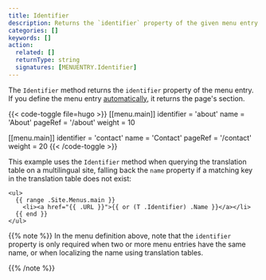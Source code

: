 ```yaml
---
title: Identifier
description: Returns the `identifier` property of the given menu entry. 
categories: []
keywords: []
action:
  related: []
  returnType: string
  signatures: [MENUENTRY.Identifier]
---
```


The `Identifier` method returns the `identifier` property of the menu entry. If you define the menu entry [automatically], it returns the page's section.

[automatically]: /content-management/menus/#define-automatically

{{< code-toggle file=hugo >}}
[[menu.main]]
identifier = 'about'
name = 'About'
pageRef = '/about'
weight = 10

[[menu.main]]
identifier = 'contact'
name = 'Contact'
pageRef = '/contact'
weight = 20
{{< /code-toggle >}}

This example uses the `Identifier` method when querying the translation table on a multilingual site, falling back the `name` property if a matching key in the translation table does not exist:

```go-html-template
<ul>
  {{ range .Site.Menus.main }}
    <li><a href="{{ .URL }}">{{ or (T .Identifier) .Name }}</a></li>
  {{ end }}
</ul>
```

{{% note %}}
In the menu definition above, note that the `identifier` property is only required when two or more menu entries have the same name, or when localizing the name using translation tables.

[details]: /content-management/menus/#properties-front-matter
{{% /note %}}
